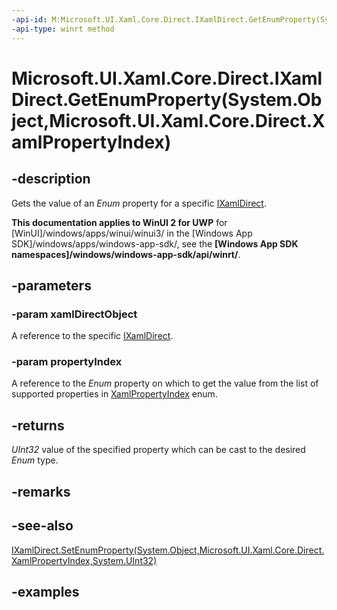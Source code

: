 ```yaml
---
-api-id: M:Microsoft.UI.Xaml.Core.Direct.IXamlDirect.GetEnumProperty(System.Object,Microsoft.UI.Xaml.Core.Direct.XamlPropertyIndex)
-api-type: winrt method
---
```


# Microsoft.UI.Xaml.Core.Direct.IXamlDirect.GetEnumProperty(System.Object,Microsoft.UI.Xaml.Core.Direct.XamlPropertyIndex)

<!--
public uint GetEnumProperty (object xamlDirectObject, Microsoft.UI.Xaml.Core.Direct.XamlPropertyIndex propertyIndex);
-->

## -description

Gets the value of an _Enum_ property for a specific [IXamlDirect](ixamldirect.md).

**This documentation applies to WinUI 2 for UWP** for [WinUI]/windows/apps/winui/winui3/ in the [Windows App SDK]/windows/apps/windows-app-sdk/, see the **[Windows App SDK namespaces]/windows/windows-app-sdk/api/winrt/**.

## -parameters

### -param xamlDirectObject

A reference to the specific [IXamlDirect](ixamldirect.md).

### -param propertyIndex

A reference to the _Enum_ property on which to get the value from the list of supported properties in [XamlPropertyIndex](xamlpropertyindex.md) enum.

## -returns

_UInt32_ value of the specified property which can be cast to the desired _Enum_ type.

## -remarks

## -see-also

[IXamlDirect.SetEnumProperty(System.Object,Microsoft.UI.Xaml.Core.Direct.XamlPropertyIndex,System.UInt32)](ixamldirect_setenumproperty_1389798377.md)

## -examples

